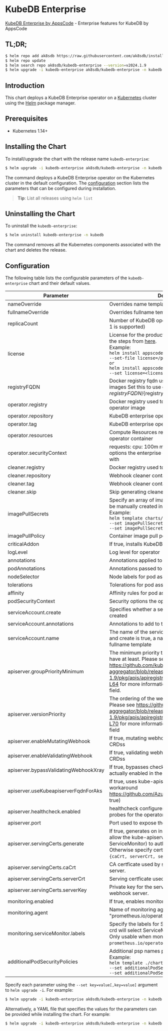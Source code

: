 # KubeDB Enterprise

[KubeDB Enterprise by AppsCode](https://github.com/kubedb) - Enterprise features for KubeDB by AppsCode

## TL;DR;

```bash
$ helm repo add ak8sdb https://raw.githubusercontent.com/ak8sdb/installer/master/stable
$ helm repo update
$ helm search repo ak8sdb/kubedb-enterprise --version=v2024.1.9
$ helm upgrade -i kubedb-enterprise ak8sdb/kubedb-enterprise -n kubedb --create-namespace --version=v2024.1.9
```

## Introduction

This chart deploys a KubeDB Enterprise operator on a [Kubernetes](http://kubernetes.io) cluster using the [Helm](https://helm.sh) package manager.

## Prerequisites

- Kubernetes 1.14+

## Installing the Chart

To install/upgrade the chart with the release name `kubedb-enterprise`:

```bash
$ helm upgrade -i kubedb-enterprise ak8sdb/kubedb-enterprise -n kubedb --create-namespace --version=v2024.1.9
```

The command deploys a KubeDB Enterprise operator on the Kubernetes cluster in the default configuration. The [configuration](#configuration) section lists the parameters that can be configured during installation.

> **Tip**: List all releases using `helm list`

## Uninstalling the Chart

To uninstall the `kubedb-enterprise`:

```bash
$ helm uninstall kubedb-enterprise -n kubedb
```

The command removes all the Kubernetes components associated with the chart and deletes the release.

## Configuration

The following table lists the configurable parameters of the `kubedb-enterprise` chart and their default values.

|               Parameter               |                                                                                                                                                                                 Description                                                                                                                                                                                  |                  Default                  |
|---------------------------------------|------------------------------------------------------------------------------------------------------------------------------------------------------------------------------------------------------------------------------------------------------------------------------------------------------------------------------------------------------------------------------|-------------------------------------------|
| nameOverride                          | Overrides name template                                                                                                                                                                                                                                                                                                                                                      | <code>""</code>                           |
| fullnameOverride                      | Overrides fullname template                                                                                                                                                                                                                                                                                                                                                  | <code>""</code>                           |
| replicaCount                          | Number of KubeDB operator replicas to create (only 1 is supported)                                                                                                                                                                                                                                                                                                           | <code>1</code>                            |
| license                               | License for the product. Get a license by following the steps from [here](https://stash.run/docs/latest/setup/install/enterprise#get-a-trial-license). <br> Example: <br> `helm install appscode/kubedb-enterprise \` <br> `--set-file license=/path/to/license/file` <br> `or` <br> `helm install appscode/kubedb-enterprise \` <br> `--set license=<license file content>` | <code>""</code>                           |
| registryFQDN                          | Docker registry fqdn used to pull KubeDB related images Set this to use docker registry hosted at ${registryFQDN}/${registry}/${image}                                                                                                                                                                                                                                       | <code>""</code>                           |
| operator.registry                     | Docker registry used to pull KubeDB enterprise operator image                                                                                                                                                                                                                                                                                                                | <code>ghcr.io/ak8sdb</code>               |
| operator.repository                   | KubeDB enterprise operator container image                                                                                                                                                                                                                                                                                                                                   | <code>kubedb-enterprise</code>            |
| operator.tag                          | KubeDB enterprise operator container image tag                                                                                                                                                                                                                                                                                                                               | <code>v2024.1.9</code>                    |
| operator.resources                    | Compute Resources required by the enterprise operator container                                                                                                                                                                                                                                                                                                              | <code>{}</code>                           |
| operator.securityContext              | requests: cpu: 100m memory: 128Mi Security options the enterprise operator container should run with                                                                                                                                                                                                                                                                         | <code>{}</code>                           |
| cleaner.registry                      | Docker registry used to pull Webhook cleaner image                                                                                                                                                                                                                                                                                                                           | <code>appscode</code>                     |
| cleaner.repository                    | Webhook cleaner container image                                                                                                                                                                                                                                                                                                                                              | <code>kubectl</code>                      |
| cleaner.tag                           | Webhook cleaner container image tag                                                                                                                                                                                                                                                                                                                                          | <code>v1.16</code>                        |
| cleaner.skip                          | Skip generating cleaner YAML                                                                                                                                                                                                                                                                                                                                                 | <code>false</code>                        |
| imagePullSecrets                      | Specify an array of imagePullSecrets. Secrets must be manually created in the namespace. <br> Example: <br> `helm template charts/kubedb-enterprise \` <br> `--set imagePullSecrets[0].name=sec0 \` <br> `--set imagePullSecrets[1].name=sec1`                                                                                                                               | <code>[]</code>                           |
| imagePullPolicy                       | Container image pull policy                                                                                                                                                                                                                                                                                                                                                  | <code>IfNotPresent</code>                 |
| criticalAddon                         | If true, installs KubeDB operator as critical addon                                                                                                                                                                                                                                                                                                                          | <code>false</code>                        |
| logLevel                              | Log level for operator                                                                                                                                                                                                                                                                                                                                                       | <code>3</code>                            |
| annotations                           | Annotations applied to operator deployment                                                                                                                                                                                                                                                                                                                                   | <code>{}</code>                           |
| podAnnotations                        | Annotations passed to operator pod(s).                                                                                                                                                                                                                                                                                                                                       | <code>{}</code>                           |
| nodeSelector                          | Node labels for pod assignment                                                                                                                                                                                                                                                                                                                                               | <code>{"kubernetes.io/os":"linux"}</code> |
| tolerations                           | Tolerations for pod assignment                                                                                                                                                                                                                                                                                                                                               | <code>[]</code>                           |
| affinity                              | Affinity rules for pod assignment                                                                                                                                                                                                                                                                                                                                            | <code>{}</code>                           |
| podSecurityContext                    | Security options the operator pod should run with.                                                                                                                                                                                                                                                                                                                           | <code>{}</code>                           |
| serviceAccount.create                 | Specifies whether a service account should be created                                                                                                                                                                                                                                                                                                                        | <code>true</code>                         |
| serviceAccount.annotations            | Annotations to add to the service account                                                                                                                                                                                                                                                                                                                                    | <code>{}</code>                           |
| serviceAccount.name                   | The name of the service account to use. If not set and create is true, a name is generated using the fullname template                                                                                                                                                                                                                                                       | <code></code>                             |
| apiserver.groupPriorityMinimum        | The minimum priority the webhook api group should have at least. Please see https://github.com/kubernetes/kube-aggregator/blob/release-1.9/pkg/apis/apiregistration/v1beta1/types.go#L58-L64 for more information on proper values of this field.                                                                                                                            | <code>10000</code>                        |
| apiserver.versionPriority             | The ordering of the webhook api inside of the group. Please see https://github.com/kubernetes/kube-aggregator/blob/release-1.9/pkg/apis/apiregistration/v1beta1/types.go#L66-L70 for more information on proper values of this field                                                                                                                                         | <code>15</code>                           |
| apiserver.enableMutatingWebhook       | If true, mutating webhook is configured for KubeDB CRDss                                                                                                                                                                                                                                                                                                                     | <code>true</code>                         |
| apiserver.enableValidatingWebhook     | If true, validating webhook is configured for KubeDB CRDss                                                                                                                                                                                                                                                                                                                   | <code>true</code>                         |
| apiserver.bypassValidatingWebhookXray | If true, bypasses checks that validating webhook is actually enabled in the Kubernetes cluster.                                                                                                                                                                                                                                                                              | <code>false</code>                        |
| apiserver.useKubeapiserverFqdnForAks  | If true, uses kube-apiserver FQDN for AKS cluster to workaround https://github.com/Azure/AKS/issues/522 (default true)                                                                                                                                                                                                                                                       | <code>true</code>                         |
| apiserver.healthcheck.enabled         | healthcheck configures the readiness and liveliness probes for the operator pod.                                                                                                                                                                                                                                                                                             | <code>false</code>                        |
| apiserver.port                        | Port used to expose the operator apiserver                                                                                                                                                                                                                                                                                                                                   | <code>8443</code>                         |
| apiserver.servingCerts.generate       | If true, generates on install/upgrade the certs that allow the kube-apiserver (and potentially ServiceMonitor) to authenticate operators pods. Otherwise specify certs in `apiserver.servingCerts.{caCrt, serverCrt, serverKey}`.                                                                                                                                            | <code>true</code>                         |
| apiserver.servingCerts.caCrt          | CA certficate used by serving certificate of webhook server.                                                                                                                                                                                                                                                                                                                 | <code>""</code>                           |
| apiserver.servingCerts.serverCrt      | Serving certficate used by webhook server.                                                                                                                                                                                                                                                                                                                                   | <code>""</code>                           |
| apiserver.servingCerts.serverKey      | Private key for the serving certificate used by webhook server.                                                                                                                                                                                                                                                                                                              | <code>""</code>                           |
| monitoring.enabled                    | If true, enables monitoring KubeDB operator                                                                                                                                                                                                                                                                                                                                  | <code>false</code>                        |
| monitoring.agent                      | Name of monitoring agent ("prometheus.io" or "prometheus.io/operator" or "prometheus.io/builtin")                                                                                                                                                                                                                                                                            | <code>""</code>                           |
| monitoring.serviceMonitor.labels      | Specify the labels for ServiceMonitor. Prometheus crd will select ServiceMonitor using these labels. Only usable when monitoring agent is `prometheus.io/operator`.                                                                                                                                                                                                          | <code>{}</code>                           |
| additionalPodSecurityPolicies         | Additional psp names passed to operator <br> Example: <br> `helm template ./chart/kubedb-enterprise \` <br> `--set additionalPodSecurityPolicies[0]=abc \` <br> `--set additionalPodSecurityPolicies[1]=xyz`                                                                                                                                                                 | <code>[]</code>                           |


Specify each parameter using the `--set key=value[,key=value]` argument to `helm upgrade -i`. For example:

```bash
$ helm upgrade -i kubedb-enterprise ak8sdb/kubedb-enterprise -n kubedb --create-namespace --version=v2024.1.9 --set replicaCount=1
```

Alternatively, a YAML file that specifies the values for the parameters can be provided while
installing the chart. For example:

```bash
$ helm upgrade -i kubedb-enterprise ak8sdb/kubedb-enterprise -n kubedb --create-namespace --version=v2024.1.9 --values values.yaml
```

